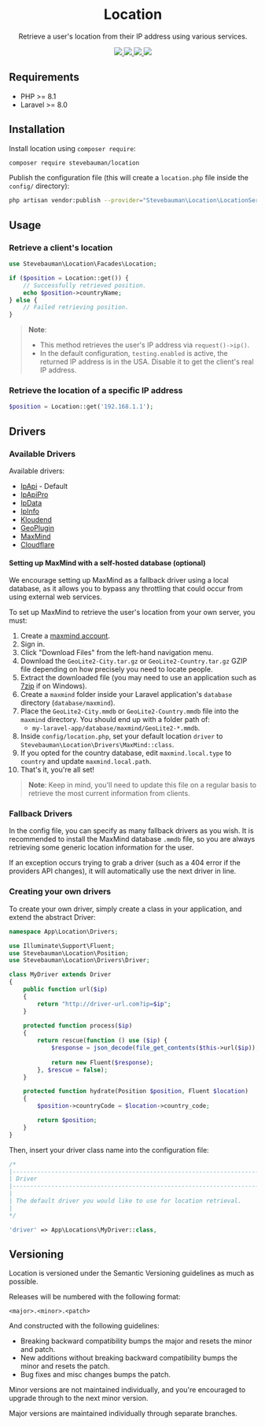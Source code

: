 <h1 align="center">Location</h1>

<p align="center">
Retrieve a user's location from their IP address using various services.
</p>

<p align="center">
<a href="https://github.com/stevebauman/location/actions">
<img src="https://img.shields.io/github/actions/workflow/status/stevebauman/location/run-tests.yml?branch=master&style=flat-square">
</a>

<a href="https://scrutinizer-ci.com/g/stevebauman/location/?branch=master">
<img src="https://img.shields.io/scrutinizer/g/stevebauman/location.svg?style=flat-square">
</a>

<a href="https://packagist.org/packages/stevebauman/location">
<img src="https://img.shields.io/packagist/dt/stevebauman/location.svg?style=flat-square">
</a>

<a href="https://packagist.org/packages/stevebauman/location">
<img src="https://img.shields.io/packagist/l/stevebauman/location.svg?style=flat-square">
</a>
</p>

## Requirements

- PHP >= 8.1
- Laravel >= 8.0

## Installation

Install location using `composer require`:

```bash
composer require stevebauman/location
```

Publish the configuration file (this will create a `location.php` file inside the `config/` directory):

```bash
php artisan vendor:publish --provider="Stevebauman\Location\LocationServiceProvider"
```

## Usage

### Retrieve a client's location

```php
use Stevebauman\Location\Facades\Location;

if ($position = Location::get()) {
    // Successfully retrieved position.
    echo $position->countryName;
} else {
    // Failed retrieving position.
}
```

> **Note**:
> - This method retrieves the user's IP address via `request()->ip()`.
> - In the default configuration, `testing.enabled` is active, the returned IP address is in the USA. Disable it to get the client's real IP address.

### Retrieve the location of a specific IP address

```php
$position = Location::get('192.168.1.1');
```

## Drivers

### Available Drivers

Available drivers:

- [IpApi](http://ip-api.com) - Default
- [IpApiPro](https://pro.ip-api.com)
- [IpData](https://ipdata.co)
- [IpInfo](https://ipinfo.io)
- [Kloudend](https://ipapi.co)
- [GeoPlugin](http://www.geoplugin.com)
- [MaxMind](https://www.maxmind.com/en/home)
- [Cloudflare](https://support.cloudflare.com/hc/en-us/articles/200168236-Configuring-IP-geolocation)

#### Setting up MaxMind with a self-hosted database (optional)

We encourage setting up MaxMind as a fallback driver using a local database, as it allows
you to bypass any throttling that could occur from using external web services.

To set up MaxMind to retrieve the user's location from your own server, you must:

1. Create a [maxmind account](https://www.maxmind.com/en/geolite2/signup).
2. Sign in.
3. Click "Download Files" from the left-hand navigation menu.
4. Download the `GeoLite2-City.tar.gz` or `GeoLite2-Country.tar.gz` GZIP file depending on how precisely you need to locate people.
3. Extract the downloaded file (you may need to use an application such as [7zip](http://www.7-zip.org/download.html) if on Windows).
4. Create a `maxmind` folder inside your Laravel application's `database` directory (`database/maxmind`).
5. Place the `GeoLite2-City.mmdb` or `GeoLite2-Country.mmdb` file into the `maxmind` directory. You should end up with a folder path of:
    - `my-laravel-app/database/maxmind/GeoLite2-*.mmdb`.
6. Inside `config/location.php`, set your default location `driver` to `Stevebauman\Location\Drivers\MaxMind::class`.
7. If you opted for the country database, edit `maxmind.local.type` to `country` and update `maxmind.local.path`.
8. That's it, you're all set!

> **Note**: Keep in mind, you'll need to update this file on a regular basis to retrieve the most current information from clients.

### Fallback Drivers

In the config file, you can specify as many fallback drivers as you wish. It is
recommended to install the MaxMind database `.mmdb` file, so you are always
retrieving some generic location information for the user.

If an exception occurs trying to grab a driver (such as a 404 error if the
providers API changes), it will automatically use the next driver in line.

### Creating your own drivers

To create your own driver, simply create a class in your application, and extend the abstract Driver:

```php
namespace App\Location\Drivers;

use Illuminate\Support\Fluent;
use Stevebauman\Location\Position;
use Stevebauman\Location\Drivers\Driver;

class MyDriver extends Driver
{
    public function url($ip)
    {
        return "http://driver-url.com?ip=$ip";
    }
    
    protected function process($ip)
    {
        return rescue(function () use ($ip) {
            $response = json_decode(file_get_contents($this->url($ip)), true);
            
            return new Fluent($response);
        }, $rescue = false);
    }

    protected function hydrate(Position $position, Fluent $location)
    {
        $position->countryCode = $location->country_code;

        return $position;
    }
}
```

Then, insert your driver class name into the configuration file:

```php
/*
|--------------------------------------------------------------------------
| Driver
|--------------------------------------------------------------------------
|
| The default driver you would like to use for location retrieval.
|
*/

'driver' => App\Locations\MyDriver::class,
```

## Versioning

Location is versioned under the Semantic Versioning guidelines as much as possible.

Releases will be numbered with the following format:

```
<major>.<minor>.<patch>
```

And constructed with the following guidelines:

- Breaking backward compatibility bumps the major and resets the minor and patch.
- New additions without breaking backward compatibility bumps the minor and resets the patch.
- Bug fixes and misc changes bumps the patch.

Minor versions are not maintained individually, and you're encouraged to upgrade through to the next minor version.

Major versions are maintained individually through separate branches.
